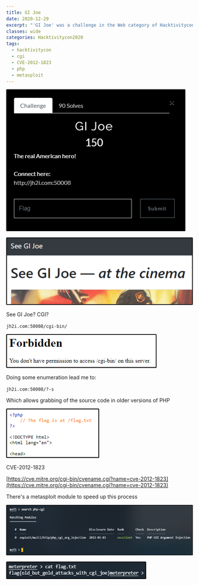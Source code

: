 ```yaml
---
title: GI Joe
date: 2020-12-29
excerpt: "'GI Joe' was a challenge in the Web category of Hacktivitycon"
classes: wide
categories: Hacktivitycon2020
tags:
  - hacktivitycon
  - cgi
  - CVE-2012-1823
  - php
  - metasploit
---
```


![img](/assets/images/ctf/hacktivitycon-web-gijoe/0.png)


![img](/assets/images/ctf/hacktivitycon-web-gijoe/1.png)


See GI Joe? CGI?



`jh2i.com:50008/cgi-bin/`



![img](/assets/images/ctf/hacktivitycon-web-gijoe/2.png)


Doing some enumeration lead me to:



`jh2i.com:50008/?-s`



Which allows grabbing of the source code in older versions of PHP



![img](/assets/images/ctf/hacktivitycon-web-gijoe/3.png)


CVE-2012-1823



[https://cve.mitre.org/cgi-bin/cvename.cgi?name=cve-2012-1823](https://cve.mitre.org/cgi-bin/cvename.cgi?name=cve-2012-1823)



There's a metasploit module to speed up this process



![img](/assets/images/ctf/hacktivitycon-web-gijoe/4.png)


![img](/assets/images/ctf/hacktivitycon-web-gijoe/5.png)
